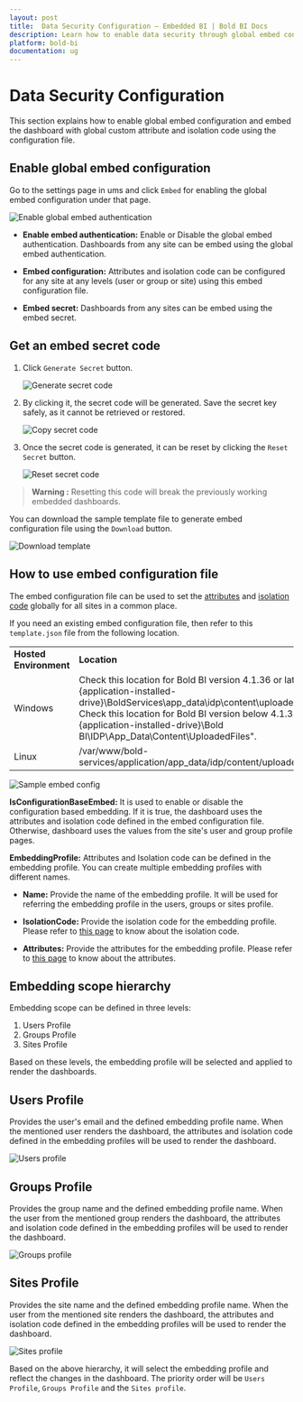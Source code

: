 ```yaml
---
layout: post
title:  Data Security Configuration – Embedded BI | Bold BI Docs
description: Learn how to enable data security through global embed configuration and access custom attribute, isolation code using configuration based embed support.
platform: bold-bi
documentation: ug
---
```


# Data Security Configuration

This section explains how to enable global embed configuration and embed the dashboard with global custom attribute and isolation code using the configuration file.

## Enable global embed configuration

Go to the settings page in ums and click `Embed` for enabling the global embed configuration under that page.

![Enable global embed authentication](/static/assets/embedded/data-security-configuration/images/global-embed-support.png)

* **Enable embed authentication:** Enable or Disable the global embed authentication. Dashboards from any site can be embed using the global embed authentication.

* **Embed configuration:** Attributes and isolation code can be configured for any site at any levels (user or group or site) using this embed configuration file.

* **Embed secret:** Dashboards from any sites can be embed using the embed secret.

## Get an embed secret code

1. Click `Generate Secret` button.

    ![Generate secret code](/static/assets/embedded/data-security-configuration/images/generate-secret-code.png#width=55%)

2. By clicking it, the secret code will be generated. Save the secret key safely, as it cannot be retrieved or restored.                    

    ![Copy secret code](/static/assets/embedded/data-security-configuration/images/copy-secret-code.png#width=55%)

3. Once the secret code is generated, it can be reset by clicking the `Reset Secret` button.

    ![Reset secret code](/static/assets/embedded/data-security-configuration/images/reset-secret-code.png#width=55%)

> **Warning :** Resetting this code will break the previously working embedded dashboards.

You can download the sample template file to generate embed configuration file using the `Download` button.

![Download template](/static/assets/embedded/data-security-configuration/images/embed-configuration.png#width=55%)

## How to use embed configuration file

The embed configuration file can be used to set the [attributes](/embedded-bi/working-with-data-source/configuring-custom-attribute/#uses-of-custom-attribute) and [isolation code](/embedded-bi/working-with-data-source/configuring-isolation-code/) globally for all sites in a common place.

If you need an existing embed configuration file, then refer to this `template.json` file from the following location.

<table>
    <tr>
        <td>
            <span style="font-weight:bold">Hosted Environment</span>
        </td>
        <td>
            <span style="font-weight:bold">Location</span>
        </td>
    </tr>
    <tr>
        <td>
           Windows
        </td>
        <td>
            Check this location for Bold BI version 4.1.36 or later "{application-installed-drive}\BoldServices\app_data\idp\content\uploadedfiles".<br/>
            Check this location for Bold BI version below 4.1.36 "{application-installed-drive}\Bold BI\IDP\App_Data\Content\UploadedFiles".
        </td>
    </tr>
    <tr>
        <td>
            Linux
        </td>
        <td>
            /var/www/bold-services/application/app_data/idp/content/uploadedfiles
        </td>
    </tr>
</table>

![Sample embed config](/static/assets/embedded/data-security-configuration/images/sample-embed-config.png#width=45%)

**IsConfigurationBaseEmbed:**  It is used to enable or disable the configuration based embedding. If it is true, the dashboard uses the attributes and isolation code defined in the embed configuration file. Otherwise, dashboard uses the values from the site's user and group profile pages.

**EmbeddingProfile:** Attributes and Isolation code can be defined in the embedding profile. You can create multiple embedding profiles with different names.

* **Name:** Provide the name of the embedding profile. It will be used for referring the embedding profile in the users, groups or sites profile.

* **IsolationCode:** Provide the isolation code for the embedding profile. Please refer to [this page](/embedded-bi/working-with-data-source/configuring-isolation-code/) to know about the isolation code.

* **Attributes:** Provide the attributes for the embedding profile. Please refer to [this page](/embedded-bi/working-with-data-source/configuring-custom-attribute/#uses-of-custom-attribute) to know about the attributes.

## Embedding scope hierarchy

Embedding scope can be defined in three levels: 

1. Users Profile
2. Groups Profile
3. Sites Profile

Based on these levels, the embedding profile will be selected and applied to render the dashboards.

## Users Profile

Provides the user's email and the defined embedding profile name. When the mentioned user renders the dashboard, the attributes and isolation code defined in the embedding profiles will be used to render the dashboard.

![Users profile](/static/assets/embedded/data-security-configuration/images/users-profile.png#width=45%)

## Groups Profile

Provides the group name and the defined embedding profile name. When the user from the mentioned group renders the dashboard, the attributes and isolation code defined in the embedding profiles will be used to render the dashboard.

![Groups profile](/static/assets/embedded/data-security-configuration/images/groups-profile.png#width=45%)

## Sites Profile

Provides the site name and the defined embedding profile name. When the user from the mentioned site renders the dashboard, the attributes and isolation code defined in the embedding profiles will be used to render the dashboard.

![Sites profile](/static/assets/embedded/data-security-configuration/images/sites-profile.png#width=45%)

Based on the above hierarchy, it will select the embedding profile and reflect the changes in the dashboard. The priority order will be `Users Profile`, `Groups Profile` and the `Sites profile`.